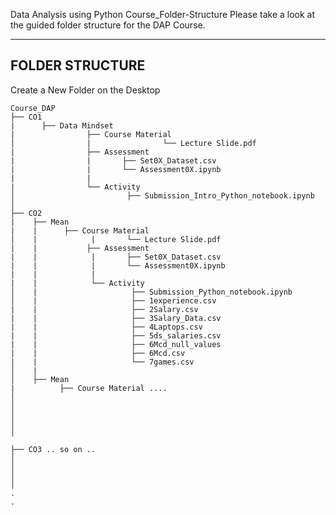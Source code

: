 Data Analysis using Python Course_Folder-Structure
Please take a look at the guided folder structure for the DAP Course.

----------------------
FOLDER STRUCTURE 
----------------------

Create a New Folder on the Desktop
```
Course_DAP 
├── CO1 
|      ├── Data Mindset
|                ├── Course Material 
│                |                └── Lecture Slide.pdf
|                ├── Assessment 
|                |       ├── Set0X_Dataset.csv
|                |       └── Assessment0X.ipynb
|                |
|                └── Activity    
│                         ├── Submission_Intro_Python_notebook.ipynb
│                         
├── CO2
|    ├── Mean  
|    |      ├── Course Material 
│    |            |       └── Lecture Slide.pdf
|    |           ├── Assessment 
|    |            |       ├── Set0X_Dataset.csv
|    |            |       └── Assessment0X.ipynb
|    |            |
|    |            └── Activity    
│    |                     ├── Submission_Python_notebook.ipynb
│    |                     ├── 1experience.csv 
|    |                     ├── 2Salary.csv
|    |                     ├── 3Salary_Data.csv
|    |                     ├── 4Laptops.csv
|    |                     ├── 5ds_salaries.csv
|    |                     ├── 6Mcd_null_values
|    |                     ├── 6Mcd.csv
|    |                     └── 7games.csv
│    |
│    ├── Mean  
|          ├── Course Material ....
│
│
│
│
│

├── CO3 .. so on ..
│ 
│ 
│
│ 
.
.
```
